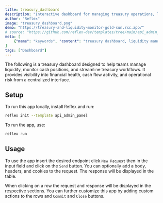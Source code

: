 ```yaml
---
title: treasury_dashboard
description: "Interactive dashboard for managing treasury operations, liquidity, and cash positions."
author: "Reflex"
image: "treasury_dashboard.png"
demo: "https://treasury-and-liquidity-monitor-gold-sun.rxc.app/"
# source: "https://github.com/reflex-dev/templates/tree/main/api_admin_panel"
meta: [
    {"name": "keywords", "content": "treasury dashboard, liquidity management, cash position, reflex dashboard"},
]
tags: ["Dashboard"]
---
```


The following is a treasury dashboard designed to help teams manage liquidity, monitor cash positions, and streamline treasury workflows. It provides visibility into financial health, cash flow activity, and operational risk from a centralized interface.

## Setup

To run this app locally, install Reflex and run:

```bash
reflex init --template api_admin_panel
```

To run the app, use:

```bash
reflex run
```

## Usage

To use the app insert the desired endpoint click `New Request` then in the input field and click on the `Send` button. You can optionally add a body, headers, and cookies to the request. The response will be displayed in the table.

When clicking on a row the request and response will be displayed in the respective sections. You can further customize this app by adding custom actions to the rows and `Commit` and `Close` buttons.
